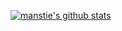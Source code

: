 [![manstie's github stats](https://github-readme-stats.vercel.app/api?username=manstie&show_icons=true&title_color=fff&icon_color=79ff97&text_color=9f9f9f&bg_color=151515)](https://github.com/manstie)
